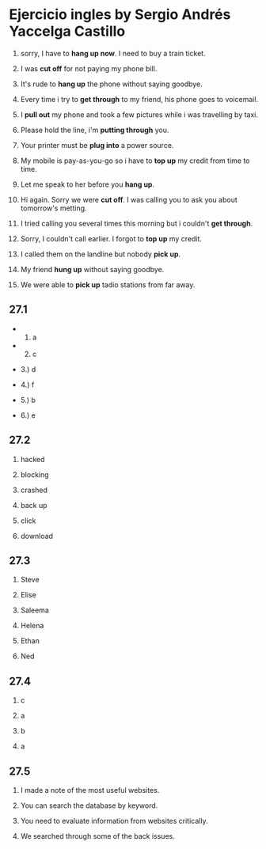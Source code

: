 # Ejercicio ingles by Sergio Andrés Yaccelga Castillo

1. sorry, I have to **hang up now**. I need to buy a train ticket.

2. I was **cut off** for not paying my phone bill.

3. It's rude to **hang up** the phone without saying goodbye.

4. Every time i try to **get through** to my friend, his phone goes to voicemail.

5. I **pull out** my phone and took a few pictures while i was travelling by taxi.

6. Please hold the line, i'm **putting through** you.

7. Your printer must be **plug into** a power source.

8. My mobile is pay-as-you-go so i have to **top up** my credit from time to time.

9. Let me speak to her before you **hang up**.

10. Hi again. Sorry we were **cut off**. I was calling you to ask you about tomorrow's metting.

11. I tried calling you several times this morning but i couldn't **get through**.

12. Sorry, I couldn't call earlier. I forgot to **top up** my credit.

13. I called them on the landline but nobody **pick up**.

14. My friend **hung up** without saying goodbye.

15. We were able to **pick up** tadio stations from far away.

## 27.1

* 1) a

* 2) c

* 3.) d

* 4.) f

* 5.) b

* 6.) e

## 27.2

1. hacked

2. blocking

3. crashed

4. back up

5. click

6. download

## 27.3

1. Steve

2. Elise

3. Saleema

4. Helena

5. Ethan

6. Ned

## 27.4

1. c

2. a

3. b

4. a

## 27.5

1. I made a note of the most useful websites.

2. You can search the database by keyword.

3. You need to evaluate information from websites critically.

4. We searched through some of the back issues.
